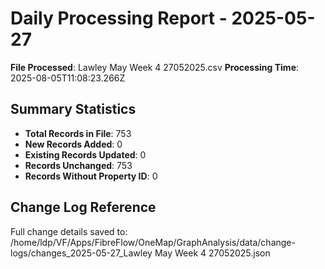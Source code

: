 # Daily Processing Report - 2025-05-27

**File Processed**: Lawley May Week 4 27052025.csv
**Processing Time**: 2025-08-05T11:08:23.266Z

## Summary Statistics

- **Total Records in File**: 753
- **New Records Added**: 0
- **Existing Records Updated**: 0
- **Records Unchanged**: 753
- **Records Without Property ID**: 0


## Change Log Reference

Full change details saved to: /home/ldp/VF/Apps/FibreFlow/OneMap/GraphAnalysis/data/change-logs/changes_2025-05-27_Lawley May Week 4 27052025.json
